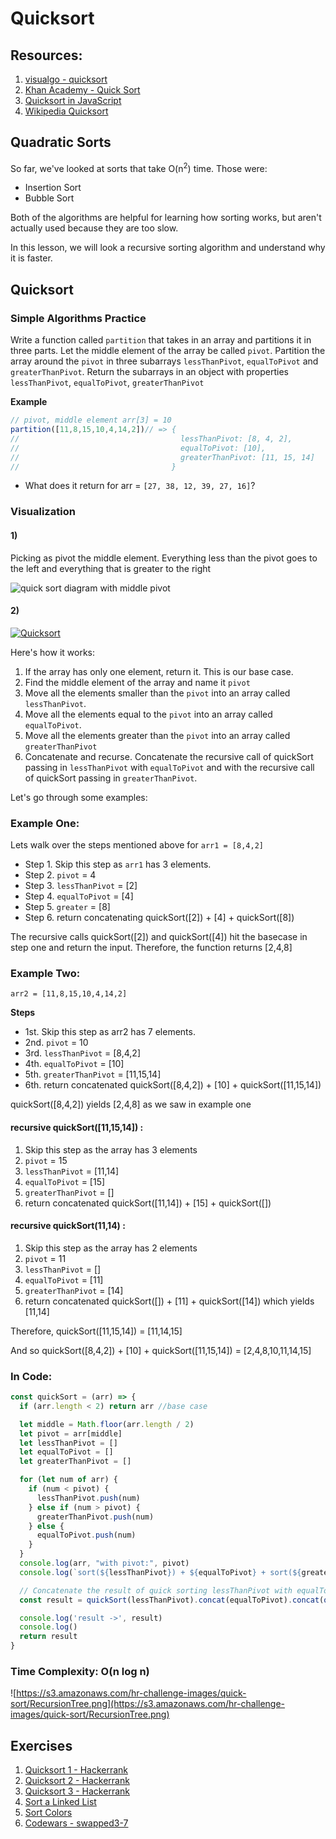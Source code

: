 # Quicksort


## Resources:

1. [visualgo - quicksort](https://visualgo.net/en/sorting?slide=11)
2. [Khan Academy - Quick Sort](https://www.khanacademy.org/computing/computer-science/algorithms/quick-sort/a/overview-of-quicksort)
3. [Quicksort in JavaScript](https://humanwhocodes.com/blog/2012/11/27/computer-science-in-javascript-quicksort/)
4. [Wikipedia Quicksort](https://en.wikipedia.org/wiki/Quicksort)

## Quadratic Sorts

So far, we've looked at sorts that take O(n<sup>2</sup>) time.  Those were:

- Insertion Sort
- Bubble Sort

Both of the algorithms are helpful for learning how sorting works, but aren't actually used because they are too slow.

In this lesson, we will look a recursive sorting algorithm and understand why it is faster.


## Quicksort

### Simple Algorithms Practice

Write a function called `partition` that takes in an array and partitions it in three parts. Let the middle element of the array be called `pivot`. Partition the array around the `pivot` in three subarrays `lessThanPivot`, `equalToPivot` and `greaterThanPivot`. Return the subarrays in an object with properties `lessThanPivot`, `equalToPivot`, `greaterThanPivot`

**Example**

```js
// pivot, middle element arr[3] = 10
partition([11,8,15,10,4,14,2])// => {
//                                    lessThanPivot: [8, 4, 2],
//                                    equalToPivot: [10],
//                                    greaterThanPivot: [11, 15, 14]
//                                  }
```
* What does it return for arr = `[27, 38, 12, 39, 27, 16]`?

### Visualization

#### 1)
Picking as pivot the middle element. Everything less than the pivot goes to the left and everything that is greater to the right

![quick sort diagram with middle pivot](https://qnaplus.com/wp-content/uploads/2017/05/quick_sort.png)

#### 2)
[![Quicksort](http://img.youtube.com/vi/8hEyhs3OV1w/0.jpg)](https://www.youtube.com/watch?v=8hEyhs3OV1w)


Here's how it works:


1. If the array has only one element, return it. This is our base case.
2. Find the middle element of the array and name it `pivot`
3. Move all the elements smaller than the `pivot` into an array called `lessThanPivot`.
4. Move all the elements equal to the `pivot` into an array called `equalToPivot`.
5. Move all the elements greater than the `pivot` into an array called `greaterThanPivot`
6. Concatenate and recurse. Concatenate the recursive call of quickSort passing in `lessThanPivot` with `equalToPivot` and with the recursive call of quickSort passing in `greaterThanPivot`. 

Let's go through some examples:

### Example One:

Lets walk over the steps mentioned above for `arr1 = [8,4,2]`

* Step 1. Skip this step as `arr1` has 3 elements.
* Step 2. `pivot` = 4
* Step 3. `lessThanPivot` = [2]
* Step 4. `equalToPivot` = [4]
* Step 5. `greater` = [8]
* Step 6. return concatenating quickSort([2]) + [4] + quickSort([8])

The recursive calls quickSort([2]) and quickSort([4]) hit the basecase in step one and return the input. Therefore, the function returns [2,4,8]

### Example Two:

`arr2 = [11,8,15,10,4,14,2]`

**Steps**
* 1st. Skip this step as arr2 has 7 elements.
* 2nd. `pivot` = 10
* 3rd. `lessThanPivot` = [8,4,2]
* 4th. `equalToPivot` = [10]
* 5th. `greaterThanPivot` = [11,15,14]
* 6th. return concatenated quickSort([8,4,2]) + [10] + quickSort([11,15,14])

quickSort([8,4,2]) yields [2,4,8] as we saw in example one

#### recursive quickSort([11,15,14]) :

  1. Skip this step as the array has 3 elements
  2. `pivot` = 15
  3. `lessThanPivot` = [11,14]
  4. `equalToPivot` = [15]
  5. `greaterThanPivot` = []
  6. return concatenated quickSort([11,14]) + [15] + quickSort([])

#### recursive quickSort(11,14) :

  1. Skip this step as the array has 2 elements
  2. `pivot` = 11
  3. `lessThanPivot` = []
  4. `equalToPivot` = [11]
  5. `greaterThanPivot` = [14]
  6. return concatenated quickSort([]) + [11] + quickSort([14]) which yields [11,14]

Therefore, quickSort([11,15,14]) = [11,14,15]

And so quickSort([8,4,2]) + [10] + quickSort([11,15,14]) = [2,4,8,10,11,14,15]


### In Code:

```js
const quickSort = (arr) => {
  if (arr.length < 2) return arr //base case

  let middle = Math.floor(arr.length / 2)
  let pivot = arr[middle]
  let lessThanPivot = []
  let equalToPivot = []
  let greaterThanPivot = []

  for (let num of arr) {
    if (num < pivot) {
      lessThanPivot.push(num)
    } else if (num > pivot) {
      greaterThanPivot.push(num)
    } else {
      equalToPivot.push(num)
    }
  }
  console.log(arr, "with pivot:", pivot)
  console.log(`sort(${lessThanPivot}) + ${equalToPivot} + sort(${greaterThanPivot})`)

  // Concatenate the result of quick sorting lessThanPivot with equalToPivot with the result of quick sorting greaterThanPivot
  const result = quickSort(lessThanPivot).concat(equalToPivot).concat(quickSort(greaterThanPivot)) //recursive call

  console.log('result ->', result)
  console.log()
  return result
}
```

### Time Complexity: O(n log n)

![https://s3.amazonaws.com/hr-challenge-images/quick-sort/RecursionTree.png](https://s3.amazonaws.com/hr-challenge-images/quick-sort/RecursionTree.png)


## Exercises

1. [Quicksort 1 - Hackerrank](https://www.hackerrank.com/challenges/quicksort1/problem)
2. [Quicksort 2 - Hackerrank](https://www.hackerrank.com/challenges/quicksort2/problem)
3. [Quicksort 3 - Hackerrank](https://www.hackerrank.com/challenges/quicksort3/problem)
4. [Sort a Linked List](https://leetcode.com/problems/sort-list/description/)
5. [Sort Colors](https://leetcode.com/problems/sort-colors/description/)
6. [Codewars - swapped3-7](https://www.codewars.com/kata/sorting-on-planet-twisted-3-7)
